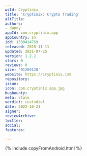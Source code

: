 ```yaml
---
wsId: Cryptinix
title: 'Cryptinix: Crypto Trading'
altTitle: 
authors:
- danny
appId: com.cryptinix.app
appCountry: sn
idd: 1539414769
released: 2020-11-11
updated: 2021-07-25
version: 1.2.2
stars: 0
reviews: 0
size: '91269120'
website: https://cryptinix.com
repository: 
issue: 
icon: com.cryptinix.app.jpg
bugbounty: 
meta: stale
verdict: custodial
date: 2022-10-21
signer: 
reviewArchive: 
twitter: 
social: 
features: 

---
```


{% include copyFromAndroid.html %}
